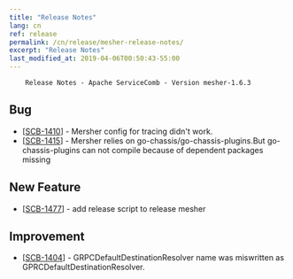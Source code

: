 ```yaml
---
title: "Release Notes"
lang: cn
ref: release
permalink: /cn/release/mesher-release-notes/
excerpt: "Release Notes"
last_modified_at: 2019-04-06T00:50:43-55:00
---
```



        Release Notes - Apache ServiceComb - Version mesher-1.6.3
            
<h2>        Bug
</h2>
<ul>
<li>[<a href='https://issues.apache.org/jira/browse/SCB-1410'>SCB-1410</a>] -         Mersher config for tracing didn&#39;t work.
</li>
<li>[<a href='https://issues.apache.org/jira/browse/SCB-1415'>SCB-1415</a>] -         Mersher relies on go-chassis/go-chassis-plugins.But go-chassis-plugins can not compile because of dependent packages missing 
</li>
</ul>
            
<h2>        New Feature
</h2>
<ul>
<li>[<a href='https://issues.apache.org/jira/browse/SCB-1477'>SCB-1477</a>] -         add release script to release mesher
</li>
</ul>
    
<h2>        Improvement
</h2>
<ul>
<li>[<a href='https://issues.apache.org/jira/browse/SCB-1404'>SCB-1404</a>] -         GRPCDefaultDestinationResolver name was miswritten as GPRCDefaultDestinationResolver.
</li>
</ul>
                                                                                                                                                    